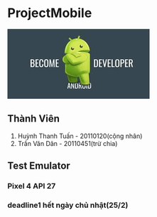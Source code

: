 # ProjectMobile
![Alt](Pictures/images.jpg?raw=true)
## Thành Viên
1. Huỳnh Thanh Tuấn - 20110120(cộng nhân)
2. Trần Văn Dân     - 20110451(trừ chia)

## Test Emulator
### Pixel 4 API 27
### deadline1 hết ngày chủ nhật(25/2)
